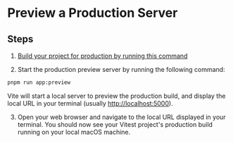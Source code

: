 # Preview a Production Server

## Steps

1. [Build your project for production by running this command](/guide/building-for-production.html)

2. Start the production preview server by running the following command:

```bash
pnpm run app:preview
```

Vite will start a local server to preview the production build, and display the local URL in your terminal (usually [http://localhost:5000](http://localhost:5000)).

3. Open your web browser and navigate to the local URL displayed in your terminal. You should now see your Vitest project's production build running on your local macOS machine.
